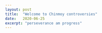 ```yaml
---
layout: post
title:  "Welcome to Chinmoy controversies"
date:   2020-06-25
excerpt: "perseverance am progress"
---
```

